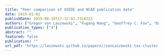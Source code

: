 ```yaml
---
title: "Peer comparison of XSEDE and NCAR publication data"
date: 2015-01-01
publishDate: 2019-08-18T17:32:02.731822Z
authors: ["Gregor von Laszewski", "Fugang Wang", "Geoffrey C. Fox", "David L. Hart", "Thomas R. Furlani", "Robert L. DeLeon", "Steven M. Gallo"]
publication_types: ["4"]
abstract: ""
featured: false
publication: ""
url_pdf: "https://laszewski.github.io/papers//vonLaszewski-tas-cluster.pdf"
---
```



